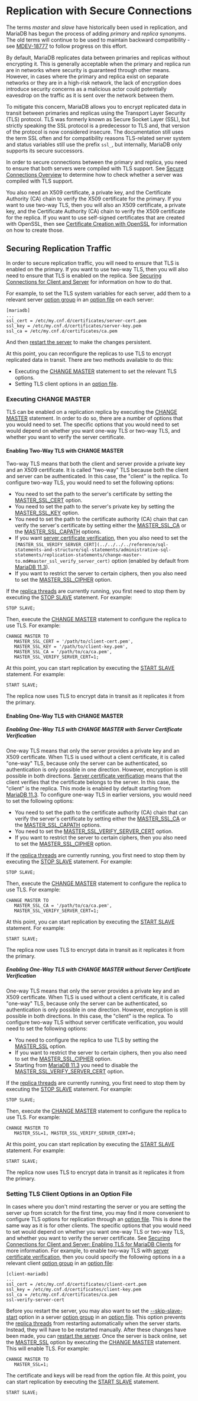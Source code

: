 
# Replication with Secure Connections

The terms *master* and *slave* have historically been used in replication, and MariaDB has begun the process of adding *primary* and *replica* synonyms. The old terms will continue to be used to maintain backward compatibility - see [MDEV-18777](https://jira.mariadb.org/browse/MDEV-18777) to follow progress on this effort.




By default, MariaDB replicates data between primaries and replicas without encrypting it. This is generally acceptable when the primary and replica run are in networks where security is guaranteed through other means. However, in cases where the primary and replica exist on separate networks or they are in a high-risk network, the lack of encryption does introduce security concerns as a malicious actor could potentially eavesdrop on the traffic as it is sent over the network between them.


To mitigate this concern, MariaDB allows you to encrypt replicated data in transit between primaries and replicas using the Transport Layer Security (TLS) protocol. TLS was formerly known as Secure Socket Layer (SSL), but strictly speaking the SSL protocol is a predecessor to TLS and, that version of the protocol is now considered insecure. The documentation still uses the term SSL often and for compatibility reasons TLS-related server system and status variables still use the prefix `ssl_`, but internally, MariaDB only supports its secure successors.


In order to secure connections between the primary and replica, you need to ensure that both servers were compiled with TLS support. See [Secure Connections Overview](secure-connections-overview.md) to determine how to check whether a server was compiled with TLS support.


You also need an X509 certificate, a private key, and the Certificate Authority (CA) chain to verify the X509 certificate for the primary. If you want to use two-way TLS, then you will also an X509 certificate, a private key, and the Certificate Authority (CA) chain to verify the X509 certificate for the replica. If you want to use self-signed certificates that are created with OpenSSL, then see [Certificate Creation with OpenSSL](certificate-creation-with-openssl.md) for information on how to create those.


## Securing Replication Traffic


In order to secure replication traffic, you will need to ensure that TLS is enabled on the primary. If you want to use two-way TLS, then you will also need to ensure that TLS is enabled on the replica. See [Securing Connections for Client and Server](securing-connections-for-client-and-server.md) for information on how to do that.


For example, to set the TLS system variables for each server, add them to a relevant server [option group](../../../../server-management/getting-installing-and-upgrading-mariadb/configuring-mariadb-with-option-files.md#option-groups) in an [option file](../../../../server-management/getting-installing-and-upgrading-mariadb/configuring-mariadb-with-option-files.md) on each server:


```
[mariadb]
...
ssl_cert = /etc/my.cnf.d/certificates/server-cert.pem
ssl_key = /etc/my.cnf.d/certificates/server-key.pem
ssl_ca = /etc/my.cnf.d/certificates/ca.pem
```

And then [restart the server](https://mariadb.com/kb/en/) to make the changes persistent.


At this point, you can reconfigure the replicas to use TLS to encrypt replicated data in transit. There are two methods available to do this:


* Executing the [CHANGE MASTER](../../../../reference/sql-statements-and-structure/sql-statements/administrative-sql-statements/replication-statements/change-master-to.md) statement to set the relevant TLS options.
* Setting TLS client options in an [option file](../../../../server-management/getting-installing-and-upgrading-mariadb/configuring-mariadb-with-option-files.md).


### Executing CHANGE MASTER


TLS can be enabled on a replication replica by executing the [CHANGE MASTER](../../../../reference/sql-statements-and-structure/sql-statements/administrative-sql-statements/replication-statements/change-master-to.md) statement. In order to do so, there are a number of options that you would need to set. The specific options that you would need to set would depend on whether you want one-way TLS or two-way TLS, and whether you want to verify the server certificate.


#### Enabling Two-Way TLS with CHANGE MASTER


Two-way TLS means that both the client and server provide a private key and an X509 certificate. It is called "two-way" TLS because both the client and server can be authenticated. In this case, the "client" is the replica. To configure two-way TLS, you would need to set the following options:


* You need to set the path to the server's certificate by setting the [MASTER_SSL_CERT](../../../../reference/sql-statements-and-structure/sql-statements/administrative-sql-statements/replication-statements/change-master-to.md#master_ssl_cert) option.
* You need to set the path to the server's private key by setting the [MASTER_SSL_KEY](../../../../reference/sql-statements-and-structure/sql-statements/administrative-sql-statements/replication-statements/change-master-to.md#master_ssl_key) option.
* You need to set the path to the certificate authority (CA) chain that can verify the server's certificate by setting either the [MASTER_SSL_CA](../../../../reference/sql-statements-and-structure/sql-statements/administrative-sql-statements/replication-statements/change-master-to.md#master_ssl_ca) or the [MASTER_SSL_CAPATH](../../../../reference/sql-statements-and-structure/sql-statements/administrative-sql-statements/replication-statements/change-master-to.md#master_ssl_capath) options.
* If you want [server certificate verification](secure-connections-overview.md#server-certificate-verification), then you also need to set the `[MASTER_SSL_VERIFY_SERVER_CERT](../../../../reference/sql-statements-and-structure/sql-statements/administrative-sql-statements/replication-statements/change-master-to.md#master_ssl_verify_server_cert)` option (enabled by default from [MariaDB 11.3](https://app.gitbook.com/s/aEnK0ZXmUbJzqQrTjFyb/mariadb-community-server/old-releases/release-notes-mariadb-11-3-rolling-releases/what-is-mariadb-113)).
* If you want to restrict the server to certain ciphers, then you also need to set the [MASTER_SSL_CIPHER](../../../../reference/sql-statements-and-structure/sql-statements/administrative-sql-statements/replication-statements/change-master-to.md#master_ssl_cipher) option.


If the [replica threads](../../../../server-usage/replication-cluster-multi-master/standard-replication/replication-threads.md#threads-on-the-replica) are currently running, you first need to stop them by executing the [STOP SLAVE](../../../../reference/sql-statements-and-structure/sql-statements/administrative-sql-statements/replication-statements/stop-replica.md) statement. For example:


```
STOP SLAVE;
```

Then, execute the [CHANGE MASTER](../../../../reference/sql-statements-and-structure/sql-statements/administrative-sql-statements/replication-statements/change-master-to.md) statement to configure the replica to use TLS. For example:


```
CHANGE MASTER TO
   MASTER_SSL_CERT = '/path/to/client-cert.pem',
   MASTER_SSL_KEY = '/path/to/client-key.pem',
   MASTER_SSL_CA = '/path/to/ca/ca.pem',
   MASTER_SSL_VERIFY_SERVER_CERT=1;
```

At this point, you can start replication by executing the [START SLAVE](../../../../reference/sql-statements-and-structure/sql-statements/administrative-sql-statements/replication-statements/start-replica.md) statement. For example:


```
START SLAVE;
```

The replica now uses TLS to encrypt data in transit as it replicates it from the primary.


#### Enabling One-Way TLS with CHANGE MASTER


##### Enabling One-Way TLS with CHANGE MASTER with Server Certificate Verification


One-way TLS means that only the server provides a private key and an X509 certificate. When TLS is used without a client certificate, it is called "one-way" TLS, because only the server can be authenticated, so authentication is only possible in one direction. However, encryption is still possible in both directions. [Server certificate verification](secure-connections-overview.md#server-certificate-verification) means that the client verifies that the certificate belongs to the server. In this case, the "client" is the replica. This mode is enabled by default starting from [MariaDB 11.3](https://app.gitbook.com/s/aEnK0ZXmUbJzqQrTjFyb/mariadb-community-server/old-releases/release-notes-mariadb-11-3-rolling-releases/what-is-mariadb-113). To configure one-way TLS in earlier versions, you would need to set the following options:


* You need to set the path to the certificate authority (CA) chain that can verify the server's certificate by setting either the [MASTER_SSL_CA](../../../../reference/sql-statements-and-structure/sql-statements/administrative-sql-statements/replication-statements/change-master-to.md#master_ssl_ca) or the [MASTER_SSL_CAPATH](../../../../reference/sql-statements-and-structure/sql-statements/administrative-sql-statements/replication-statements/change-master-to.md#master_ssl_capath) options.
* You need to set the [MASTER_SSL_VERIFY_SERVER_CERT](../../../../reference/sql-statements-and-structure/sql-statements/administrative-sql-statements/replication-statements/change-master-to.md#master_ssl_verify_server_cert) option.
* If you want to restrict the server to certain ciphers, then you also need to set the [MASTER_SSL_CIPHER](../../../../reference/sql-statements-and-structure/sql-statements/administrative-sql-statements/replication-statements/change-master-to.md#master_ssl_cipher) option.


If the [replica threads](../../../../server-usage/replication-cluster-multi-master/standard-replication/replication-threads.md#threads-on-the-replica) are currently running, you first need to stop them by executing the [STOP SLAVE](../../../../reference/sql-statements-and-structure/sql-statements/administrative-sql-statements/replication-statements/stop-replica.md) statement. For example:


```
STOP SLAVE;
```

Then, execute the [CHANGE MASTER](../../../../reference/sql-statements-and-structure/sql-statements/administrative-sql-statements/replication-statements/change-master-to.md) statement to configure the replica to use TLS. For example:


```
CHANGE MASTER TO
   MASTER_SSL_CA = '/path/to/ca/ca.pem',
   MASTER_SSL_VERIFY_SERVER_CERT=1;
```

At this point, you can start replication by executing the [START SLAVE](../../../../reference/sql-statements-and-structure/sql-statements/administrative-sql-statements/replication-statements/start-replica.md) statement. For example:


```
START SLAVE;
```

The replica now uses TLS to encrypt data in transit as it replicates it from the primary.


##### Enabling One-Way TLS with CHANGE MASTER without Server Certificate Verification


One-way TLS means that only the server provides a private key and an X509 certificate. When TLS is used without a client certificate, it is called "one-way" TLS, because only the server can be authenticated, so authentication is only possible in one direction. However, encryption is still possible in both directions. In this case, the "client" is the replica. To configure two-way TLS without server certificate verification, you would need to set the following options:


* You need to configure the replica to use TLS by setting the [MASTER_SSL](../../../../reference/sql-statements-and-structure/sql-statements/administrative-sql-statements/replication-statements/change-master-to.md#master_ssl) option.
* If you want to restrict the server to certain ciphers, then you also need to set the [MASTER_SSL_CIPHER](../../../../reference/sql-statements-and-structure/sql-statements/administrative-sql-statements/replication-statements/change-master-to.md#master_ssl_cipher) option.
* Starting from [MariaDB 11.3](https://app.gitbook.com/s/aEnK0ZXmUbJzqQrTjFyb/mariadb-community-server/old-releases/release-notes-mariadb-11-3-rolling-releases/what-is-mariadb-113) you need to disable the [MASTER_SSL_VERIFY_SERVER_CERT](../../../../reference/sql-statements-and-structure/sql-statements/administrative-sql-statements/replication-statements/change-master-to.md#master_ssl_verify_server_cert) option.


If the [replica threads](../../../../server-usage/replication-cluster-multi-master/standard-replication/replication-threads.md#threads-on-the-replica) are currently running, you first need to stop them by executing the [STOP SLAVE](../../../../reference/sql-statements-and-structure/sql-statements/administrative-sql-statements/replication-statements/stop-replica.md) statement. For example:


```
STOP SLAVE;
```

Then, execute the [CHANGE MASTER](../../../../reference/sql-statements-and-structure/sql-statements/administrative-sql-statements/replication-statements/change-master-to.md) statement to configure the replica to use TLS. For example:


```
CHANGE MASTER TO
   MASTER_SSL=1, MASTER_SSL_VERIFY_SERVER_CERT=0;
```

At this point, you can start replication by executing the [START SLAVE](../../../../reference/sql-statements-and-structure/sql-statements/administrative-sql-statements/replication-statements/start-replica.md) statement. For example:


```
START SLAVE;
```

The replica now uses TLS to encrypt data in transit as it replicates it from the primary.



### Setting TLS Client Options in an Option File

In cases where you don't mind restarting the server or you are setting the server up from scratch for the first time, you may find it more convenient to configure TLS options for replication through an [option file](../../../../server-management/getting-installing-and-upgrading-mariadb/configuring-mariadb-with-option-files.md). This is done the same way as it is for other clients. The specific options that you would need to set would depend on whether you want one-way TLS or two-way TLS, and whether you want to verify the server certificate. See [Securing Connections for Client and Server: Enabling TLS for MariaDB Clients](securing-connections-for-client-and-server.md#enabling-tls-for-mariadb-clients) for more information.
For example, to enable two-way TLS with [server certificate verification](secure-connections-overview.md#server-certificate-verification), then you could specify the following options in a a relevant client [option group](../../../../server-management/getting-installing-and-upgrading-mariadb/configuring-mariadb-with-option-files.md#option-groups) in an [option file](../../../../server-management/getting-installing-and-upgrading-mariadb/configuring-mariadb-with-option-files.md):

```
[client-mariadb]
...
ssl_cert = /etc/my.cnf.d/certificates/client-cert.pem
ssl_key = /etc/my.cnf.d/certificates/client-key.pem
ssl_ca = /etc/my.cnf.d/certificates/ca.pem
ssl-verify-server-cert
```
Before you restart the server, you may also want to set the [--skip-slave-start](../../../../server-management/getting-installing-and-upgrading-mariadb/starting-and-stopping-mariadb/mariadbd-options.md#-skip-slave-start) option in a server [option group](../../../../server-management/getting-installing-and-upgrading-mariadb/configuring-mariadb-with-option-files.md#option-groups) in an [option file](../../../../server-management/getting-installing-and-upgrading-mariadb/configuring-mariadb-with-option-files.md). This option prevents the [replica threads](../../../../server-usage/replication-cluster-multi-master/standard-replication/replication-threads.md#threads-on-the-replica) from restarting automatically when the server starts. Instead, they will have to be restarted manually.
After these changes have been made, you can [restart the server](https://mariadb.com/kb/en/).
Once the server is back online, set the [MASTER_SSL](../../../../reference/sql-statements-and-structure/sql-statements/administrative-sql-statements/replication-statements/change-master-to.md#master_ssl) option by executing the [CHANGE MASTER](../../../../reference/sql-statements-and-structure/sql-statements/administrative-sql-statements/replication-statements/change-master-to.md) statement. This will enable TLS. For example:

```
CHANGE MASTER TO
   MASTER_SSL=1;
```
The certificate and keys will be read from the option file.
At this point, you can start replication by executing the [START SLAVE](../../../../reference/sql-statements-and-structure/sql-statements/administrative-sql-statements/replication-statements/start-replica.md) statement.

```
START SLAVE;
```

